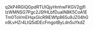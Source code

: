 q2kP4RGlQGpdRTUIQjyHmhwFKGV2gjfI
IzWMNSG7Pgc2JSfHLbfDuaIN8K5CoA1E
Tm0ToVmEHqxGicR9lEWfp865u9JZ04hG
o9LvHZr4LtQ5dDEcFmgotByLdn5uYkdZ
